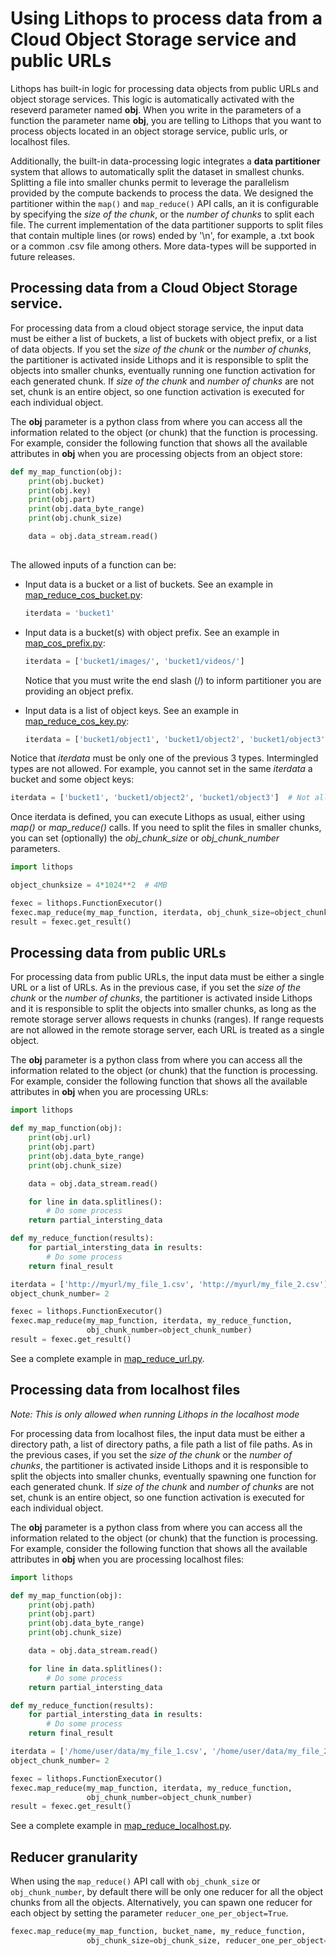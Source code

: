 # Using Lithops to process data from a Cloud Object Storage service and public URLs

Lithops has built-in logic for processing data objects from public URLs and object storage services. This logic is automatically activated with the reseverd parameter named **obj**. When you write in the parameters of a function the parameter name **obj**, you are telling to Lithops that you want to process objects located in an object storage service, public urls, or localhost files.

Additionally, the built-in data-processing logic integrates a **data partitioner** system that allows to automatically split the dataset in smallest chunks. Splitting a file into smaller chunks permit to leverage the parallelism provided by the compute backends to process the data. We designed the partitioner within the `map()` and `map_reduce()` API calls, an it is configurable by specifying the *size of the chunk*, or the *number of chunks* to split each file. The current implementation of the data partitioner supports to split files that contain multiple lines (or rows) ended by '\n', for example, a .txt book or a common .csv file among others. More data-types will be supported in future releases.


## Processing data from a Cloud Object Storage service.
For processing data from a cloud object storage service, the input data must be either a list of buckets, a list of buckets with object prefix, or a list of data objects. If you set the *size of the chunk* or the *number of chunks*, the partitioner is activated inside Lithops and it is responsible to split the objects into smaller chunks, eventually running one function activation for each generated chunk. If *size of the chunk* and *number of chunks* are not set, chunk is an entire object, so one function activation is executed for each individual object.

The **obj** parameter is a python class from where you can access all the information related to the object (or chunk) that the function is processing. For example, consider the following function that shows all the available attributes in **obj** when you are processing objects from an object store:


```python
def my_map_function(obj):
    print(obj.bucket)
    print(obj.key)
    print(obj.part)
    print(obj.data_byte_range)
    print(obj.chunk_size)

    data = obj.data_stream.read()
    
```

The allowed inputs of a function can be:

- Input data is a bucket or a list of buckets. See an example in [map_reduce_cos_bucket.py](../examples/map_reduce_cos_bucket.py):
    ```python
    iterdata = 'bucket1'
    ```

-  Input data is a bucket(s) with object prefix. See an example in [map_cos_prefix.py](../examples/map_cos_prefix.py):
    ```python
    iterdata = ['bucket1/images/', 'bucket1/videos/']
    ```
    Notice that you must write the end slash (/) to inform partitioner you are providing an object prefix.

- Input data is a list of object keys. See an example in [map_reduce_cos_key.py](../examples/map_reduce_cos_key.py):
    ```python
    iterdata = ['bucket1/object1', 'bucket1/object2', 'bucket1/object3'] 
    ```
    
Notice that *iterdata* must be only one of the previous 3 types. Intermingled types are not allowed. For example, you cannot set in the same *iterdata* a bucket and some object keys:

```python
iterdata = ['bucket1', 'bucket1/object2', 'bucket1/object3']  # Not allowed
```

Once iterdata is defined, you can execute Lithops as usual, either using *map()* or *map_reduce()* calls. If you need to split the files in smaller chunks, you can set (optionally) the *obj_chunk_size* or *obj_chunk_number* parameters.

```python
import lithops

object_chunksize = 4*1024**2  # 4MB

fexec = lithops.FunctionExecutor()
fexec.map_reduce(my_map_function, iterdata, obj_chunk_size=object_chunksize)
result = fexec.get_result()
```

## Processing data from public URLs
For processing data from public URLs, the input data must be either a single URL or a list of URLs. As in the previous case, if you set the *size of the chunk* or the *number of chunks*, the partitioner is activated inside Lithops and it is responsible to split the objects into smaller chunks, as long as the remote storage server allows requests in chunks (ranges). If range requests are not allowed in the remote storage server, each URL is treated as a single object.

The **obj** parameter is a python class from where you can access all the information related to the object (or chunk) that the function is processing. For example, consider the following function that shows all the available attributes in **obj** when you are processing URLs:


```python
import lithops

def my_map_function(obj):
    print(obj.url)
    print(obj.part)
    print(obj.data_byte_range)
    print(obj.chunk_size)

    data = obj.data_stream.read()

    for line in data.splitlines():
        # Do some process
    return partial_intersting_data

def my_reduce_function(results):
    for partial_intersting_data in results:
        # Do some process
    return final_result

iterdata = ['http://myurl/my_file_1.csv', 'http://myurl/my_file_2.csv'] 
object_chunk_number= 2

fexec = lithops.FunctionExecutor()
fexec.map_reduce(my_map_function, iterdata, my_reduce_function,
                 obj_chunk_number=object_chunk_number)
result = fexec.get_result()
```

See a complete example in [map_reduce_url.py](../examples/map_reduce_url.py).


## Processing data from localhost files

*Note: This is only allowed when running Lithops in the localhost mode*

For processing data from localhost files, the input data must be either a directory path, a list of directory paths, a file path a list of file paths. As in the previous cases, if you set the *size of the chunk* or the *number of chunks*, the partitioner is activated inside Lithops and it is responsible to split the objects into smaller chunks, eventually spawning one function for each generated chunk. If *size of the chunk* and *number of chunks* are not set, chunk is an entire object, so one function activation is executed for each individual object.

The **obj** parameter is a python class from where you can access all the information related to the object (or chunk) that the function is processing. For example, consider the following function that shows all the available attributes in **obj** when you are processing localhost files:


```python
import lithops

def my_map_function(obj):
    print(obj.path)
    print(obj.part)
    print(obj.data_byte_range)
    print(obj.chunk_size)

    data = obj.data_stream.read()

    for line in data.splitlines():
        # Do some process
    return partial_intersting_data

def my_reduce_function(results):
    for partial_intersting_data in results:
        # Do some process
    return final_result

iterdata = ['/home/user/data/my_file_1.csv', '/home/user/data/my_file_2.csv'] 
object_chunk_number= 2

fexec = lithops.FunctionExecutor()
fexec.map_reduce(my_map_function, iterdata, my_reduce_function,
                 obj_chunk_number=object_chunk_number)
result = fexec.get_result()
```

See a complete example in [map_reduce_localhost.py](../examples/map_reduce_localhost.py).


## Reducer granularity
When using the `map_reduce()` API call with `obj_chunk_size` or `obj_chunk_number`, by default there will be only one reducer for all the object chunks from all the objects. Alternatively, you can spawn one reducer for each object by setting the parameter `reducer_one_per_object=True`.

```python
fexec.map_reduce(my_map_function, bucket_name, my_reduce_function, 
                 obj_chunk_size=obj_chunk_size, reducer_one_per_object=True)
```
